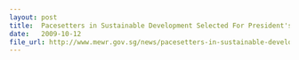 ```yaml
---
layout: post
title:  Pacesetters in Sustainable Development Selected For President's Award for the Environment
date:   2009-10-12
file_url: http://www.mewr.gov.sg/news/pacesetters-in-sustainable-development-selected-for-president-s-award-for-the-environment
---
```

